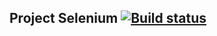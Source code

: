 ## Project Selenium [![Build status](https://ci.appveyor.com/api/projects/status/0c1qkpj7tll4pgkl?svg=true)](https://ci.appveyor.com/project/TimurYo/selenium)